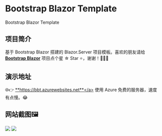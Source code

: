 # Bootstrap Blazor Template
Bootstrap Blazor Template

## 项目简介

 基于 Bootstrap Blazor 搭建的 Blazor.Server 项目模板。喜欢的朋友请给 <a href="https://github.com/dotnetcore/BootstrapBlazor" target="_blank">**Bootstrap Blazor**</a> 项目点个星 ☆ Star ⭐️，谢谢！🙏🙏🙏

## 演示地址  
🌐👉️ <a href="https://bbt.azurewebsites.net" target="_blank">**https://bbt.azurewebsites.net**</a> 使用 Azure 免费的服务器，速度有点慢。😂

## 网站截图🖼️
<img src="https://raw.githubusercontent.com/movieliang/BootstrapBlazorTemplate/refs/heads/main/Screenshot-A.jpg" />
<img src="https://raw.githubusercontent.com/movieliang/BootstrapBlazorTemplate/refs/heads/main/Screenshot-B.png" />
